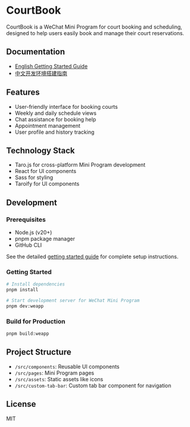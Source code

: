 # CourtBook

CourtBook is a WeChat Mini Program for court booking and scheduling, designed to help users easily book and manage their court reservations.

## Documentation

- [English Getting Started Guide](docs/en/getting-started.md)
- [中文开发环境搭建指南](docs/zh/getting-started.md)

## Features

- User-friendly interface for booking courts
- Weekly and daily schedule views
- Chat assistance for booking help
- Appointment management
- User profile and history tracking

## Technology Stack

- Taro.js for cross-platform Mini Program development
- React for UI components
- Sass for styling
- Taroify for UI components

## Development

### Prerequisites

- Node.js (v20+)
- pnpm package manager
- GitHub CLI

See the detailed [getting started guide](docs/en/getting-started.md) for complete setup instructions.

### Getting Started

```bash
# Install dependencies
pnpm install

# Start development server for WeChat Mini Program
pnpm dev:weapp
```

### Build for Production

```bash
pnpm build:weapp
```

## Project Structure

- `/src/components`: Reusable UI components
- `/src/pages`: Mini Program pages
- `/src/assets`: Static assets like icons
- `/src/custom-tab-bar`: Custom tab bar component for navigation

## License

MIT
